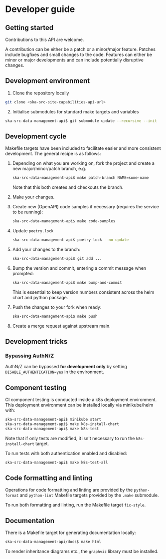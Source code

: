 # Developer guide

## Getting started

Contributions to this API are welcome. 

A contribution can be either be a patch or a minor/major feature. Patches include bugfixes and small changes to 
the code. Features can either be minor or major developments and can include potentially disruptive changes.

## Development environment

1. Clone the repository locally

```bash
git clone <ska-src-site-capabilities-api-url>
```

2. Initialise submodules for standard make targets and variables

```bash
ska-src-data-management-api$ git submodule update --recursive --init
```

## Development cycle

Makefile targets have been included to facilitate easier and more consistent development. The general recipe is as 
follows:

1. Depending on what you are working on, fork the project and create a new major/minor/patch branch, e.g. 
    ```bash
    ska-src-data-management-api$ make patch-branch NAME=some-name
    ```
    Note that this both creates and checkouts the branch.

2. Make your changes.

3. Create new (OpenAPI) code samples if necessary (requires the service to be running):
   ```bash
   ska-src-data-management-api$ make code-samples
   ```

4. Update `poetry.lock`
   ```bash
   ska-src-data-management-api$ poetry lock --no-update
   ```
   
5. Add your changes to the branch:
    ```bash
   ska-src-data-management-api$ git add ...
    ```
   
6. Bump the version and commit, entering a commit message when prompted:
    ```bash
   ska-src-data-management-api$ make bump-and-commit
    ```
   This is essential to keep version numbers consistent across the helm chart and python package.
   
7. Push the changes to your fork when ready:
    ```bash
   ska-src-data-management-api$ make push
    ```

8. Create a merge request against upstream main.

## Development tricks

### Bypassing AuthN/Z

AuthN/Z can be bypassed **for development only** by setting `DISABLE_AUTHENTICATION=yes` in the environment.

## Component testing

CI component testing is conducted inside a k8s deployment environment. This deployment environment can be installed 
locally via minikube/helm with:

```bash
ska-src-data-management-api$ minikube start
ska-src-data-management-api$ make k8s-install-chart
ska-src-data-management-api$ make k8s-test
```

Note that if only tests are modified, it isn't necessary to run the `k8s-install-chart` target.

To run tests with both authentication enabled and disabled:

```bash
ska-src-data-management-api$ make k8s-test-all
```

## Code formatting and linting

Operations for code formatting and linting are provided by the `python-format` and `python-lint` Makefile targets 
provided by the `.make` submodule.

To run both formatting and linting, run the Makefile target `fix-style`.

## Documentation

There is a Makefile target for generating documentation locally:

```bash
ska-src-data-management-api/docs$ make html
```

To render inheritance diagrams etc., the `graphviz` library must be installed.
